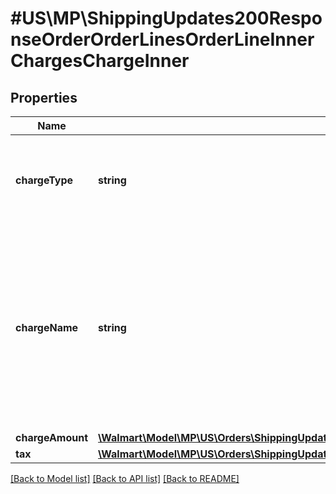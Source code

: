# #US\MP\ShippingUpdates200ResponseOrderOrderLinesOrderLineInnerChargesChargeInner

## Properties

Name | Type | Description | Notes
------------ | ------------- | ------------- | -------------
**chargeType** | **string** | The charge type for line items can be one of the following: PRODUCT or SHIPPING For details, refer to 'Charge Types' |
**chargeName** | **string** | If chargeType is PRODUCT, chargeName is ItemPrice. If chargeType is PRODUCT and includes a chargeName as SubscriptionDiscount, these are subscription orders with a discount. If chargeType is SHIPPING, chargeName is Shipping |
**chargeAmount** | [**\Walmart\Model\MP\US\Orders\ShippingUpdates200ResponseOrderOrderLinesOrderLineInnerChargesChargeInnerChargeAmount**](ShippingUpdates200ResponseOrderOrderLinesOrderLineInnerChargesChargeInnerChargeAmount.md) |  |
**tax** | [**\Walmart\Model\MP\US\Orders\ShippingUpdates200ResponseOrderOrderLinesOrderLineInnerChargesChargeInnerTax**](ShippingUpdates200ResponseOrderOrderLinesOrderLineInnerChargesChargeInnerTax.md) |  | [optional]


[[Back to Model list]](../) [[Back to API list]](../../Api/US/MP) [[Back to README]](../../README.md)
